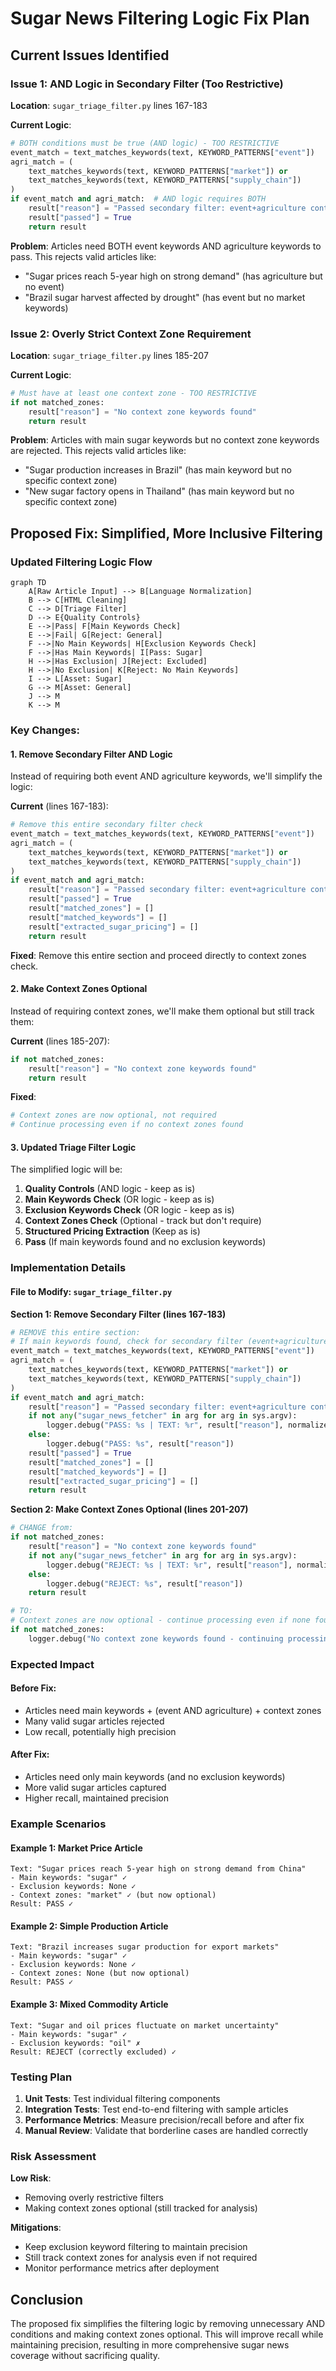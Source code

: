 # Sugar News Filtering Logic Fix Plan

## Current Issues Identified

### Issue 1: AND Logic in Secondary Filter (Too Restrictive)
**Location**: `sugar_triage_filter.py` lines 167-183

**Current Logic**:
```python
# BOTH conditions must be true (AND logic) - TOO RESTRICTIVE
event_match = text_matches_keywords(text, KEYWORD_PATTERNS["event"])
agri_match = (
    text_matches_keywords(text, KEYWORD_PATTERNS["market"]) or
    text_matches_keywords(text, KEYWORD_PATTERNS["supply_chain"])
)
if event_match and agri_match:  # AND logic requires BOTH
    result["reason"] = "Passed secondary filter: event+agriculture context"
    result["passed"] = True
    return result
```

**Problem**: Articles need BOTH event keywords AND agriculture keywords to pass. This rejects valid articles like:
- "Sugar prices reach 5-year high on strong demand" (has agriculture but no event)
- "Brazil sugar harvest affected by drought" (has event but no market keywords)

### Issue 2: Overly Strict Context Zone Requirement
**Location**: `sugar_triage_filter.py` lines 185-207

**Current Logic**:
```python
# Must have at least one context zone - TOO RESTRICTIVE
if not matched_zones:
    result["reason"] = "No context zone keywords found"
    return result
```

**Problem**: Articles with main sugar keywords but no context zone keywords are rejected. This rejects valid articles like:
- "Sugar production increases in Brazil" (has main keyword but no specific context zone)
- "New sugar factory opens in Thailand" (has main keyword but no specific context zone)

## Proposed Fix: Simplified, More Inclusive Filtering

### Updated Filtering Logic Flow

```mermaid
graph TD
    A[Raw Article Input] --> B[Language Normalization]
    B --> C[HTML Cleaning]
    C --> D[Triage Filter]
    D --> E{Quality Controls}
    E -->|Pass| F[Main Keywords Check]
    E -->|Fail| G[Reject: General]
    F -->|No Main Keywords| H[Exclusion Keywords Check]
    F -->|Has Main Keywords| I[Pass: Sugar]
    H -->|Has Exclusion| J[Reject: Excluded]
    H -->|No Exclusion| K[Reject: No Main Keywords]
    I --> L[Asset: Sugar]
    G --> M[Asset: General]
    J --> M
    K --> M
```

### Key Changes:

#### 1. Remove Secondary Filter AND Logic
Instead of requiring both event AND agriculture keywords, we'll simplify the logic:

**Current** (lines 167-183):
```python
# Remove this entire secondary filter check
event_match = text_matches_keywords(text, KEYWORD_PATTERNS["event"])
agri_match = (
    text_matches_keywords(text, KEYWORD_PATTERNS["market"]) or
    text_matches_keywords(text, KEYWORD_PATTERNS["supply_chain"])
)
if event_match and agri_match:
    result["reason"] = "Passed secondary filter: event+agriculture context"
    result["passed"] = True
    result["matched_zones"] = []
    result["matched_keywords"] = []
    result["extracted_sugar_pricing"] = []
    return result
```

**Fixed**: Remove this entire section and proceed directly to context zones check.

#### 2. Make Context Zones Optional
Instead of requiring context zones, we'll make them optional but still track them:

**Current** (lines 185-207):
```python
if not matched_zones:
    result["reason"] = "No context zone keywords found"
    return result
```

**Fixed**:
```python
# Context zones are now optional, not required
# Continue processing even if no context zones found
```

#### 3. Updated Triage Filter Logic

The simplified logic will be:
1. **Quality Controls** (AND logic - keep as is)
2. **Main Keywords Check** (OR logic - keep as is)
3. **Exclusion Keywords Check** (OR logic - keep as is)
4. **Context Zones Check** (Optional - track but don't require)
5. **Structured Pricing Extraction** (Keep as is)
6. **Pass** (If main keywords found and no exclusion keywords)

### Implementation Details

#### File to Modify: `sugar_triage_filter.py`

**Section 1: Remove Secondary Filter (lines 167-183)**
```python
# REMOVE this entire section:
# If main keywords found, check for secondary filter (event+agriculture)
event_match = text_matches_keywords(text, KEYWORD_PATTERNS["event"])
agri_match = (
    text_matches_keywords(text, KEYWORD_PATTERNS["market"]) or
    text_matches_keywords(text, KEYWORD_PATTERNS["supply_chain"])
)
if event_match and agri_match:
    result["reason"] = "Passed secondary filter: event+agriculture context"
    if not any("sugar_news_fetcher" in arg for arg in sys.argv):
        logger.debug("PASS: %s | TEXT: %r", result["reason"], normalized_text)
    else:
        logger.debug("PASS: %s", result["reason"])
    result["passed"] = True
    result["matched_zones"] = []
    result["matched_keywords"] = []
    result["extracted_sugar_pricing"] = []
    return result
```

**Section 2: Make Context Zones Optional (lines 201-207)**
```python
# CHANGE from:
if not matched_zones:
    result["reason"] = "No context zone keywords found"
    if not any("sugar_news_fetcher" in arg for arg in sys.argv):
        logger.debug("REJECT: %s | TEXT: %r", result["reason"], normalized_text)
    else:
        logger.debug("REJECT: %s", result["reason"])
    return result

# TO:
# Context zones are now optional - continue processing even if none found
if not matched_zones:
    logger.debug("No context zone keywords found - continuing processing")
```

### Expected Impact

#### Before Fix:
- Articles need main keywords + (event AND agriculture) + context zones
- Many valid sugar articles rejected
- Low recall, potentially high precision

#### After Fix:
- Articles need only main keywords (and no exclusion keywords)
- More valid sugar articles captured
- Higher recall, maintained precision

### Example Scenarios

#### Example 1: Market Price Article
```
Text: "Sugar prices reach 5-year high on strong demand from China"
- Main keywords: "sugar" ✓
- Exclusion keywords: None ✓
- Context zones: "market" ✓ (but now optional)
Result: PASS ✓
```

#### Example 2: Simple Production Article
```
Text: "Brazil increases sugar production for export markets"
- Main keywords: "sugar" ✓
- Exclusion keywords: None ✓
- Context zones: None (but now optional)
Result: PASS ✓
```

#### Example 3: Mixed Commodity Article
```
Text: "Sugar and oil prices fluctuate on market uncertainty"
- Main keywords: "sugar" ✓
- Exclusion keywords: "oil" ✗
Result: REJECT (correctly excluded) ✓
```

### Testing Plan

1. **Unit Tests**: Test individual filtering components
2. **Integration Tests**: Test end-to-end filtering with sample articles
3. **Performance Metrics**: Measure precision/recall before and after fix
4. **Manual Review**: Validate that borderline cases are handled correctly

### Risk Assessment

**Low Risk**:
- Removing overly restrictive filters
- Making context zones optional (still tracked for analysis)

**Mitigations**:
- Keep exclusion keyword filtering to maintain precision
- Still track context zones for analysis even if not required
- Monitor performance metrics after deployment

## Conclusion

The proposed fix simplifies the filtering logic by removing unnecessary AND conditions and making context zones optional. This will improve recall while maintaining precision, resulting in more comprehensive sugar news coverage without sacrificing quality.